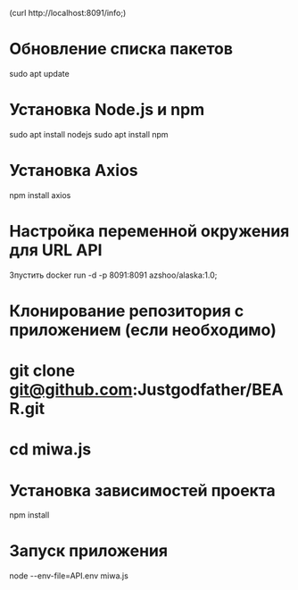
(curl http://localhost:8091/info;)


# Обновление списка пакетов
sudo apt update

# Установка Node.js и npm
sudo apt install nodejs
sudo apt install npm

# Установка Axios
npm install axios

# Настройка переменной окружения для URL API
Зпустить docker run -d -p 8091:8091 azshoo/alaska:1.0;

# Клонирование репозитория с приложением (если необходимо)
# git clone git@github.com:Justgodfather/BEAR.git
# cd miwa.js

# Установка зависимостей проекта
npm install

# Запуск приложения
node --env-file=API.env miwa.js


